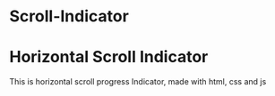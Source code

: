 # Scroll-Indicator
# Horizontal Scroll Indicator

This is horizontal scroll progress Indicator, made with html, css and js
